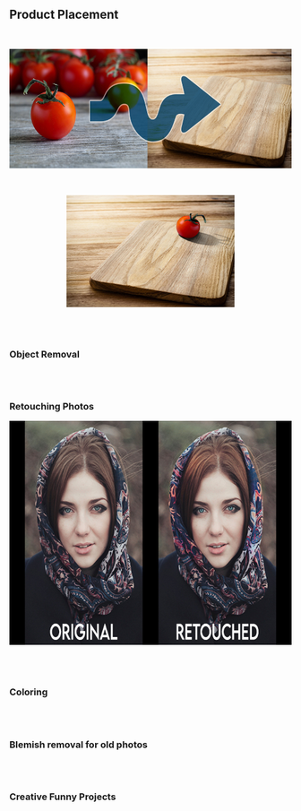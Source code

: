 ## Product Placement
<br>
<p align="center">
  <img src="https://github.com/brownt47/Photoshop/raw/main/images/Product%20Placement%20-%20Tomato%20and%20Cutting%20Board%20v2.jpg" width="640" height="213"/>
</p>
<br>
<p align="center">
  <img src="https://github.com/brownt47/Photoshop/raw/main/images/project%203%20tomato.jpg" />
</p>


<br>
<br>

### Object Removal

<br>
<br>

### Retouching Photos

<p align="center">
  <img src="https://github.com/brownt47/Photoshop/raw/main/images/retouching_example.jpg" width="640" height="400"/>
</p>

<br>
<br>

### Coloring

<br>
<br>

### Blemish removal for old photos

<br>
<br>

### Creative Funny Projects


